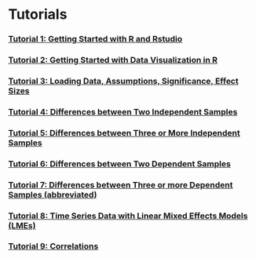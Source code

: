 # Tutorials
### [Tutorial 1: Getting Started with R and Rstudio](1_Getting_started.html)
### [Tutorial 2: Getting Started with Data Visualization in R](2_getting_started_vis_data.html)
### [Tutorial 3: Loading Data, Assumptions, Significance, Effect Sizes](3_Loading_data_assumptions_sig_effect.html)
### [Tutorial 4: Differences between Two Independent Samples](4_Two-Independent-Samples.html)
### [Tutorial 5: Differences between Three or More Independent Samples](5_Three_or_more_Independent_Samples.html)
### [Tutorial 6: Differences between Two Dependent Samples](6_Two-Dependent-Samples.html)
### [Tutorial 7: Differences between Three or more Dependent Samples (abbreviated)](7_Repeated_Measures_ANOVA.html)
### [Tutorial 8: Time Series Data with Linear Mixed Effects Models (LMEs)](8_Linear_Mixed_Effects_Models.html)
### [Tutorial 9: Correlations](9_Correlations.html)
